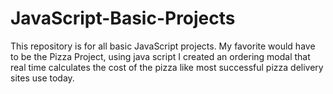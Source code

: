 # JavaScript-Basic-Projects

This repository is for all basic JavaScript projects.  My favorite would have to be the Pizza Project, using java script I created an ordering modal that real time calculates the cost of the pizza like most successful pizza delivery sites use today.
